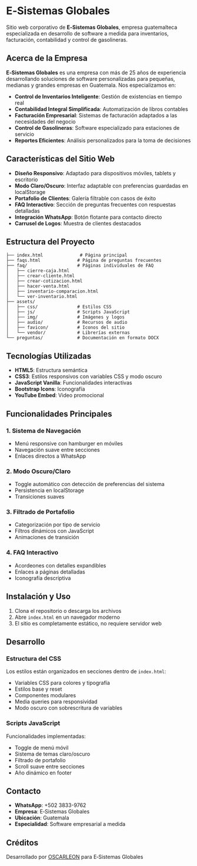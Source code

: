 # E‑Sistemas Globales

Sitio web corporativo de **E‑Sistemas Globales**, empresa guatemalteca especializada en desarrollo de software a medida para inventarios, facturación, contabilidad y control de gasolineras.

## Acerca de la Empresa

**E‑Sistemas Globales** es una empresa con más de 25 años de experiencia desarrollando soluciones de software personalizadas para pequeñas, medianas y grandes empresas en Guatemala. Nos especializamos en:

- **Control de Inventarios Inteligente**: Gestión de existencias en tiempo real
- **Contabilidad Integral Simplificada**: Automatización de libros contables
- **Facturación Empresarial**: Sistemas de facturación adaptados a las necesidades del negocio
- **Control de Gasolineras**: Software especializado para estaciones de servicio
- **Reportes Eficientes**: Análisis personalizados para la toma de decisiones

## Características del Sitio Web

- **Diseño Responsivo**: Adaptado para dispositivos móviles, tablets y escritorio
- **Modo Claro/Oscuro**: Interfaz adaptable con preferencias guardadas en localStorage
- **Portafolio de Clientes**: Galería filtrable con casos de éxito
- **FAQ Interactivo**: Sección de preguntas frecuentes con respuestas detalladas
- **Integración WhatsApp**: Botón flotante para contacto directo
- **Carrusel de Logos**: Muestra de clientes destacados

## Estructura del Proyecto

```
├── index.html              # Página principal
├── faqs.html              # Página de preguntas frecuentes
├── faq/                   # Páginas individuales de FAQ
│   ├── cierre-caja.html
│   ├── crear-cliente.html
│   ├── crear-cotizacion.html
│   ├── hacer-venta.html
│   ├── inventario-comparacion.html
│   └── ver-inventario.html
├── assets/
│   ├── css/               # Estilos CSS
│   ├── js/                # Scripts JavaScript
│   ├── img/               # Imágenes y logos
│   ├── audio/             # Recursos de audio
│   ├── favicon/           # Iconos del sitio
│   └── vendor/            # Librerías externas
└── preguntas/             # Documentación en formato DOCX
```

## Tecnologías Utilizadas

- **HTML5**: Estructura semántica
- **CSS3**: Estilos responsivos con variables CSS y modo oscuro
- **JavaScript Vanilla**: Funcionalidades interactivas
- **Bootstrap Icons**: Iconografía
- **YouTube Embed**: Video promocional

## Funcionalidades Principales

### 1. Sistema de Navegación
- Menú responsive con hamburger en móviles
- Navegación suave entre secciones
- Enlaces directos a WhatsApp

### 2. Modo Oscuro/Claro
- Toggle automático con detección de preferencias del sistema
- Persistencia en localStorage
- Transiciones suaves

### 3. Filtrado de Portafolio
- Categorización por tipo de servicio
- Filtros dinámicos con JavaScript
- Animaciones de transición

### 4. FAQ Interactivo
- Acordeones con detalles expandibles
- Enlaces a páginas detalladas
- Iconografía descriptiva

## Instalación y Uso

1. Clona el repositorio o descarga los archivos
2. Abre `index.html` en un navegador moderno
3. El sitio es completamente estático, no requiere servidor web

## Desarrollo

### Estructura del CSS
Los estilos están organizados en secciones dentro de `index.html`:
- Variables CSS para colores y tipografía
- Estilos base y reset
- Componentes modulares
- Media queries para responsividad
- Modo oscuro con sobrescritura de variables

### Scripts JavaScript
Funcionalidades implementadas:
- Toggle de menú móvil
- Sistema de temas claro/oscuro
- Filtrado de portafolio
- Scroll suave entre secciones
- Año dinámico en footer

## Contacto

- **WhatsApp**: +502 3833-9762
- **Empresa**: E‑Sistemas Globales
- **Ubicación**: Guatemala
- **Especialidad**: Software empresarial a medida

## Créditos

Desarrollado por [OSCARLEON](https://oscarleon.app) para E‑Sistemas Globales

